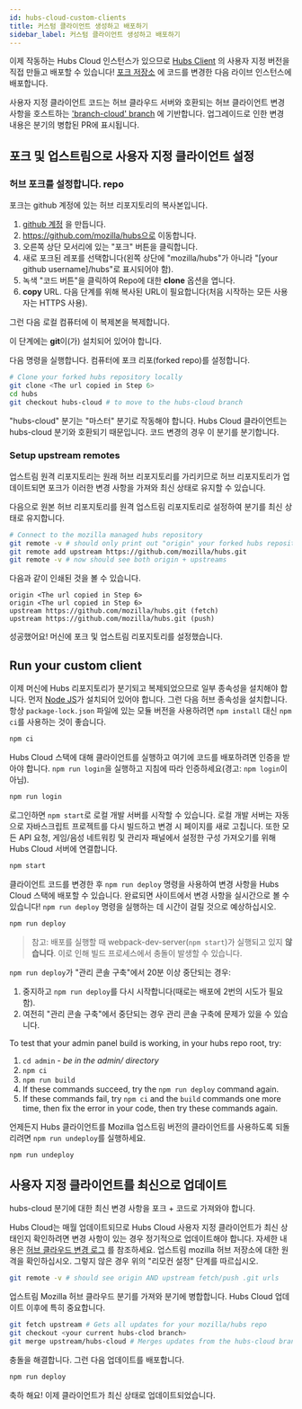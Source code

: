 ```yaml
---
id: hubs-cloud-custom-clients
title: 커스텀 클라이언트 생성하고 배포하기
sidebar_label: 커스텀 클라이언트 생성하고 배포하기
---
```


이제 작동하는 Hubs Cloud 인스턴스가 있으므로 [Hubs Client](https://hubs.mozilla.com) 의 사용자 지정 버전을 직접 만들고 배포할 수 있습니다! [포크 저장소](https://github.com/mozilla/hubs) 에 코드를 변경한 다음 라이브 인스턴스에 배포합니다.

사용자 지정 클라이언트 코드는 허브 클라우드 서버와 호환되는 허브 클라이언트 변경 사항을 호스트하는 ['branch-cloud' branch](https://github.com/mozilla/hubs/tree/hubs-cloud) 에 기반합니다. 업그레이드로 인한 변경 내용은 분기의 병합된 PR에 표시됩니다.

## 포크 및 업스트림으로 사용자 지정 클라이언트 설정

### 허브 포크를 설정합니다. repo

포크는 github 계정에 있는 허브 리포지토리의 복사본입니다.

1. [github 계정](https://github.com) 을 만듭니다.
1. https://github.com/mozilla/hubs으로 이동합니다.
1. 오른쪽 상단 모서리에 있는 "포크" 버튼을 클릭합니다.
1. 새로 포크된 레포를 선택합니다(왼쪽 상단에 "mozilla/hubs"가 아니라 "[your github username]/hubs"로 표시되어야 함).
1. 녹색 "코드 버튼"을 클릭하여 Repo에 대한 **clone** 옵션을 엽니다.
1. **copy** URL. 다음 단계를 위해 복사된 URL이 필요합니다(처음 시작하는 모든 사용자는 HTTPS 사용).

그런 다음 로컬 컴퓨터에 이 복제본을 복제합니다.

이 단계에는 **git**이(가) 설치되어 있어야 합니다.

다음 명령을 실행합니다. 컴퓨터에 포크 리포(forked repo)를 설정합니다.

```bash
# Clone your forked hubs repository locally
git clone <The url copied in Step 6>
cd hubs
git checkout hubs-cloud # to move to the hubs-cloud branch
```

"hubs-cloud" 분기는 "마스터" 분기로 작동해야 합니다. Hubs Cloud 클라이언트는 hubs-cloud 분기와 호환되기 때문입니다. 코드 변경의 경우 이 분기를 분기합니다.

### Setup upstream remotes

업스트림 원격 리포지토리는 원래 허브 리포지토리를 가리키므로 허브 리포지토리가 업데이트되면 포크가 이러한 변경 사항을 가져와 최신 상태로 유지할 수 있습니다.

다음으로 원본 허브 리포지토리를 원격 업스트림 리포지토리로 설정하여 분기를 최신 상태로 유지합니다.

```bash
# Connect to the mozilla managed hubs repository
git remote -v # should only print out "origin" your forked hubs repository url
git remote add upstream https://github.com/mozilla/hubs.git
git remote -v # now should see both origin + upstreams
```

다음과 같이 인쇄된 것을 볼 수 있습니다.

```
origin <The url copied in Step 6>
origin <The url copied in Step 6>
upstream https://github.com/mozilla/hubs.git (fetch)
upstream https://github.com/mozilla/hubs.git (push)
```

성공했어요! 머신에 포크 및 업스트림 리포지토리를 설정했습니다.

## Run your custom client

이제 머신에 Hubs 리포지토리가 분기되고 복제되었으므로 일부 종속성을 설치해야 합니다. 먼저 [Node JS](https://nodejs.org/en/)가 설치되어 있어야 합니다. 그런 다음 허브 종속성을 설치합니다. 항상 `package-lock.json` 파일에 있는 모듈 버전을 사용하려면 `npm install` 대신 `npm ci`를 사용하는 것이 좋습니다.

```bash
npm ci
```

Hubs Cloud 스택에 대해 클라이언트를 실행하고 여기에 코드를 배포하려면 인증을 받아야 합니다. `npm run login`을 실행하고 지침에 따라 인증하세요(경고: `npm login`이 아님).

```bash
npm run login
```

로그인하면 `npm start`로 로컬 개발 서버를 시작할 수 있습니다. 로컬 개발 서버는 자동으로 자바스크립트 프로젝트를 다시 빌드하고 변경 시 페이지를 새로 고칩니다. 또한 모든 API 요청, 게임/음성 네트워킹 및 관리자 패널에서 설정한 구성 가져오기를 위해 Hubs Cloud 서버에 연결합니다.

```bash
npm start
```

클라이언트 코드를 변경한 후 `npm run deploy` 명령을 사용하여 변경 사항을 Hubs Cloud 스택에 배포할 수 있습니다. 완료되면 사이트에서 변경 사항을 실시간으로 볼 수 있습니다! `npm run deploy` 명령을 실행하는 데 시간이 걸릴 것으로 예상하십시오.

```bash
npm run deploy
```

> 참고: 배포를 실행할 때 webpack-dev-server(`npm start`)가 실행되고 있지 **않습니다**. 이로 인해 빌드 프로세스에서 충돌이 발생할 수 있습니다.

`npm run deploy`가 "관리 콘솔 구축"에서 20분 이상 중단되는 경우:

1. 중지하고 `npm run deploy`를 다시 시작합니다(때로는 배포에 2번의 시도가 필요함). 
1. 여전히 "관리 콘솔 구축"에서 중단되는 경우 관리 콘솔 구축에 문제가 있을 수 있습니다.

To test that your admin panel build is working, in your hubs repo root, try:

1. `cd admin` - _be in the admin/ directory_
1. `npm ci`
1. `npm run build`
1. If these commands succeed, try the `npm run deploy` command again.
1. If these commands fail, try `npm ci` and the `build` commands one more time, then fix the error in your code, then try these commands again.

언제든지 Hubs 클라이언트를 Mozilla 업스트림 버전의 클라이언트를 사용하도록 되돌리려면 `npm run undeploy`를 실행하세요.

```bash
npm run undeploy
```

## 사용자 지정 클라이언트를 최신으로 업데이트

hubs-cloud 분기에 대한 최신 변경 사항을 포크 + 코드로 가져와야 합니다.

Hubs Cloud는 매월 업데이트되므로 Hubs Cloud 사용자 지정 클라이언트가 최신 상태인지 확인하려면 변경 사항이 있는 경우 정기적으로 업데이트해야 합니다.
자세한 내용은 [허브 클라우드 변경 로그](https://github.com/mozilla/hubs-cloud/blob/master/CHANGELOG.md) 를 참조하세요.
업스트림 mozilla 허브 저장소에 대한 원격을 확인하십시오. 그렇지 않은 경우 위의 "리모컨 설정" 단계를 따르십시오.

```bash
git remote -v # should see origin AND upstream fetch/push .git urls
```

업스트림 Mozilla 허브 클라우드 분기를 가져와 분기에 병합합니다. Hubs Cloud 업데이트 이후에 특히 중요합니다.

```bash
git fetch upstream # Gets all updates for your mozilla/hubs repo
git checkout <your current hubs-clod branch>
git merge upstream/hubs-cloud # Merges updates from the hubs-cloud branch into your current branch
```

충돌을 해결합니다. 그런 다음 업데이트를 배포합니다.

```bash
npm run deploy
```

축하 해요! 이제 클라이언트가 최신 상태로 업데이트되었습니다.